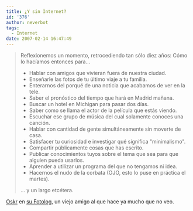```yaml
---
title: ¿Y sin Internet?
id: '376'
author: neverbot
tags:
  - Internet
date: 2007-02-14 16:47:49
---
```


> Reflexionemos un momento, retrocediendo tan sólo diez años: Cómo lo hacíamos entonces para...
> 
> *   Hablar con amigos que vivieran fuera de nuestra ciudad.
> *   Enseñarle las fotos de tu último viaje a tu familia.
> *   Enterarnos del porqué de una noticia que acabamos de ver en la tele.
> *   Saber el pronóstico del tiempo que hará en Madrid mañana.
> *   Buscar un hotel en Michigan para pasar dos días.
> *   Saber como se llama el actor de la película que estás viendo.
> *   Escuchar ese grupo de música del cual solamente conoces una canción.
> *   Hablar con cantidad de gente simultáneamente sin moverte de casa.
> *   Satisfacer tu curiosidad e investigar qué significa "minimalismo".
> *   Compartir públicamente cosas que has escrito.
> *   Publicar conocimientos tuyos sobre el tema que sea para que alguien pueda usarlos.
> *   Aprender a utilizar un programa del que no tengamos ni idea.
> *   Hacernos el nudo de la corbata (OJO, esto lo puse en práctica el martes).
> 
> ... y un largo etcétera.

[Oskr](http://www.fotolog.com/os_k_r/) en [su Fotolog](http://www.fotolog.com/os_k_r/9878384), un viejo amigo al que hace ya mucho que no veo.
